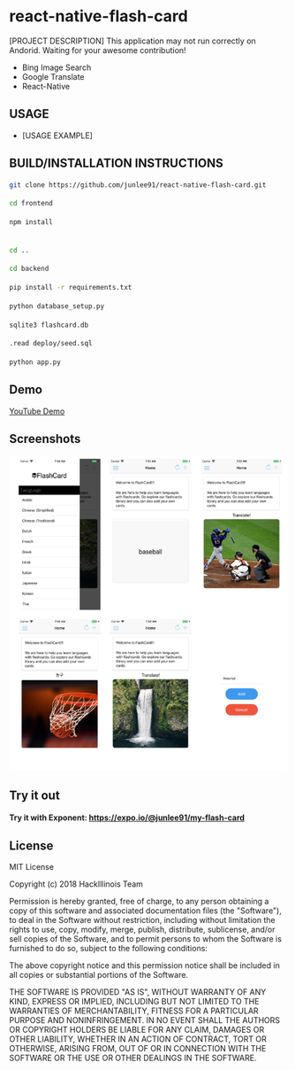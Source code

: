 # react-native-flash-card

[PROJECT DESCRIPTION]
This application may not run correctly on Andorid. Waiting for your awesome contribution!
  * Bing Image Search
  * Google Translate
  * React-Native

## USAGE
  * [USAGE EXAMPLE]

## BUILD/INSTALLATION INSTRUCTIONS
```sh
git clone https://github.com/junlee91/react-native-flash-card.git

cd frontend

npm install


cd .. 

cd backend

pip install -r requirements.txt

python database_setup.py

sqlite3 flashcard.db

.read deploy/seed.sql

python app.py


``` 

## Demo
[YouTube Demo](https://youtu.be/QVFjnGwLi9c) 

## Screenshots
[![Screenshot](screenshot/screenshots.png)](https://github.com/junlee91/react-native-flash-card/blob/master/screenshot/screenshots.png)

## Try it out
#### Try it with Exponent: https://expo.io/@junlee91/my-flash-card

## License 
MIT License

Copyright (c) 2018 HackIllinois Team

Permission is hereby granted, free of charge, to any person obtaining a copy
of this software and associated documentation files (the "Software"), to deal
in the Software without restriction, including without limitation the rights
to use, copy, modify, merge, publish, distribute, sublicense, and/or sell
copies of the Software, and to permit persons to whom the Software is
furnished to do so, subject to the following conditions:

The above copyright notice and this permission notice shall be included in all
copies or substantial portions of the Software.

THE SOFTWARE IS PROVIDED "AS IS", WITHOUT WARRANTY OF ANY KIND, EXPRESS OR
IMPLIED, INCLUDING BUT NOT LIMITED TO THE WARRANTIES OF MERCHANTABILITY,
FITNESS FOR A PARTICULAR PURPOSE AND NONINFRINGEMENT. IN NO EVENT SHALL THE
AUTHORS OR COPYRIGHT HOLDERS BE LIABLE FOR ANY CLAIM, DAMAGES OR OTHER
LIABILITY, WHETHER IN AN ACTION OF CONTRACT, TORT OR OTHERWISE, ARISING FROM,
OUT OF OR IN CONNECTION WITH THE SOFTWARE OR THE USE OR OTHER DEALINGS IN THE
SOFTWARE.